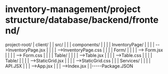 # inventory-management/project structure/database/backend/frontend/
project-root/
|  client/
|  |  src/ 
|  |  |  components/
|  |  |  | InventoryPage/
|  |  |  | -->InventoryPage.jsx
|  |  |  | -->InventoryPage.css
|  |  |  | Form/
|  |  |  |  --> Form.jsx
|  |  |  |  --> Form.css
|  |  |  |  Table/
|  |  |  |  -->Table.jsx
|  |  |  |  -->Table.css
|  |  |  |  Table/
|  |  |  |  -->StaticGrid.jsx
|  |  |  |  -->StaticGrid.css
|  |  |  Services/
|  |  |  | API.JSX
|  |  |    -->App.jsx
|  |  |    -->Index.jsx
|  |-----Package.JSON
